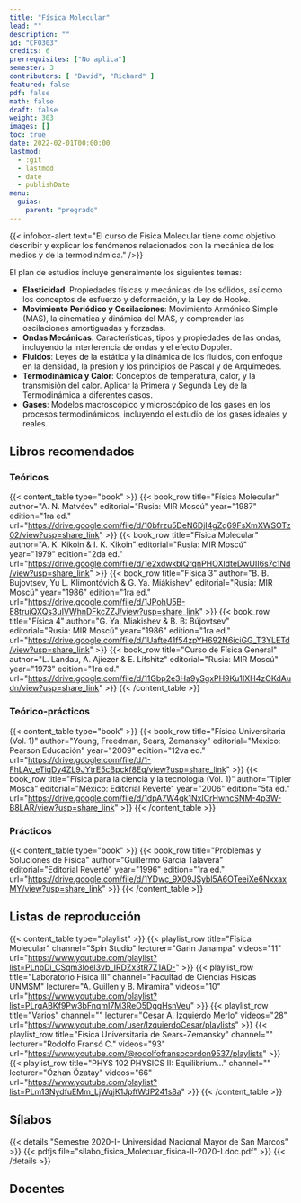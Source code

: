```yaml
---
title: "Física Molecular"
lead: ""
description: ""
id: "CFO303"
credits: 6
prerrequisites: ["No aplica"]
semester: 3
contributors: [ "David", "Richard" ]
featured: false
pdf: false
math: false
draft: false
weight: 303
images: []
toc: true
date: 2022-02-01T00:00:00
lastmod:
  - :git
  - lastmod
  - date
  - publishDate
menu:
  guias:
    parent: "pregrado"
---
```


{{< infobox-alert text="El curso de Física Molecular tiene como objetivo describir y explicar los fenómenos relacionados con la mecánica de los medios y de la termodinámica." />}}

El plan de estudios incluye generalmente los siguientes temas:

- **Elasticidad**: Propiedades físicas y mecánicas de los sólidos, así como los conceptos de esfuerzo y deformación, y la Ley de Hooke.
- **Movimiento Periódico y Oscilaciones**: Movimiento Armónico Simple (MAS), la cinemática y dinámica del MAS, y comprender las oscilaciones amortiguadas y forzadas.
- **Ondas Mecánicas**: Características, tipos y propiedades de las ondas, incluyendo la interferencia de ondas y el efecto Doppler.
- **Fluidos**: Leyes de la estática y la dinámica de los fluidos, con enfoque en la densidad, la presión y los principios de Pascal y de Arquímedes.
- **Termodinámica y Calor**: Conceptos de temperatura, calor, y la transmisión del calor. Aplicar la Primera y Segunda Ley de la Termodinámica a diferentes casos.
- **Gases**: Modelos macroscópico y microscópico de los gases en los procesos termodinámicos, incluyendo el estudio de los gases ideales y reales.

## Libros recomendados

### Teóricos

{{< content_table type="book" >}}
  {{< book_row title="Física Molecular" author="A. N. Matvéev" editorial="Rusia: MIR Moscú" year="1987" edition="1ra ed." url="https://drive.google.com/file/d/10bfrzu5DeN6DjI4gZq69FsXmXWSOTz02/view?usp=share_link" >}}
  {{< book_row title="Física Molecular" author="A. K. Kikoin & I. K. Kikoin" editorial="Rusia: MIR Moscú" year="1979" edition="2da ed." url="https://drive.google.com/file/d/1e2xdwkblQrqnPHOXldteDwUII6s7c1Nd/view?usp=share_link" >}}
  {{< book_row title="Física 3" author="B. B. Bujovtsev, Yu L. Klimontóvich & G. Ya. Miákishev" editorial="Rusia: MIR Moscú" year="1986" edition="1ra ed." url="https://drive.google.com/file/d/1JPohU5B-E8truiQXQs3uIVWhnDFkcZZJ/view?usp=share_link" >}}
  {{< book_row title="Física 4" author="G. Ya. Miakishev & B. B: Bújovtsev" editorial="Rusia: MIR Moscú" year="1986" edition="1ra ed." url="https://drive.google.com/file/d/1Uafte41f54zpYH692N6iciGG_T3YLETd/view?usp=share_link" >}}
  {{< book_row title="Curso de Física General" author="L. Landau, A. Ajiezer & E. Lifshitz" editorial="Rusia: MIR Moscú" year="1973" edition="1ra ed." url="https://drive.google.com/file/d/11Gbp2e3Ha9ySgxPH9Ku1IXH4zOKdAudn/view?usp=share_link" >}}
{{< /content_table >}}

### Teórico-prácticos

{{< content_table type="book" >}}
  {{< book_row title="Física Universitaria (Vol. 1)" author="Young, Freedman, Sears, Zemansky" editorial="México: Pearson Educación" year="2009" edition="12va ed." url="https://drive.google.com/file/d/1-FhLAv_eTiqDy4ZL9JYtrE5cBpckf8Eq/view?usp=share_link" >}}
  {{< book_row title="Física para la ciencia y la tecnología (Vol. 1)" author="Tipler Mosca" editorial="México: Editorial Reverté" year="2006" edition="5ta ed." url="https://drive.google.com/file/d/1dpA7W4gk1NxICrHwncSNM-4p3W-B8LAR/view?usp=share_link" >}}
{{< /content_table >}}

### Prácticos

{{< content_table type="book" >}}
  {{< book_row title="Problemas y Soluciones de Física" author="Guillermo García Talavera" editorial="Editorial Reverté" year="1996" edition="1ra ed." url="https://drive.google.com/file/d/1YDwc_9X09JSybl5A6OTeeiXe6NxxaxMY/view?usp=share_link" >}}
{{< /content_table >}}

## Listas de reproducción

{{< content_table type="playlist" >}}
  {{< playlist_row title="Física Molecular" channel="Spin Studio" lecturer="Garin Janampa" videos="11" url="https://www.youtube.com/playlist?list=PLnpDi_CSqm3IoeI3vb_IRDZx3tR7Z1AD-" >}}
  {{< playlist_row title="Laboratorio Física III" channel="Facultad de Ciencias Físicas UNMSM" lecturer="A. Guillen y B. Miramira" videos="10" url="https://www.youtube.com/playlist?list=PLrqABKf9Pw3bFnqmI7M3ReO5DggHsnVeu" >}}
  {{< playlist_row title="Varios" channel="" lecturer="Cesar A. Izquierdo Merlo" videos="28" url="https://www.youtube.com/user/IzquierdoCesar/playlists" >}}
  {{< playlist_row title="Física Universitaria de Sears-Zemansky" channel="" lecturer="Rodolfo Fransó C." videos="93" url="https://www.youtube.com/@rodolfofransocordon9537/playlists" >}}
  {{< playlist_row title="PHYS 102 PHYSICS II: Equilibrium..." channel="" lecturer="Özhan Özatay" videos="66" url="https://www.youtube.com/playlist?list=PLm13NydfuEMm_LjWqjK1JpftWdP241s8a" >}}
{{< /content_table >}}

## Sílabos

{{< details "Semestre 2020-I- Universidad Nacional Mayor de San Marcos" >}}
  {{< pdfjs file="silabo_fisica_Molecuar_fisica-II-2020-I.doc.pdf" >}}
{{< /details >}}

## Docentes

